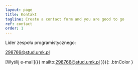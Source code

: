 ```yaml
---
layout: page
title: Kontakt
tagline: Create a contact form and you are good to go
ref: contact
order: 1
---
```


Lider zespołu programistycznego:

298766@stud.umk.pl

[Wyślij e-mail]({{ mailto:298766@stud.umk.pl }}){: .btnColor }
